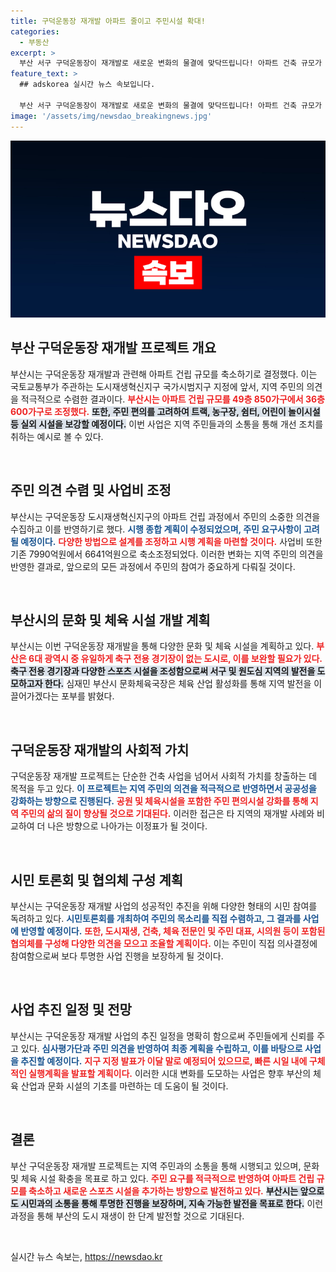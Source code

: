 ```yaml
---
title: 구덕운동장 재개발 아파트 줄이고 주민시설 확대!
categories:
  - 부동산
excerpt: >
  부산 서구 구덕운동장이 재개발로 새로운 변화의 물결에 맞닥뜨립니다! 아파트 건축 규모가 대폭 축소되고, 주민 편의시설이 추가되며, 시민 의견을 적극 반영한 혁신적 계획이 탄생했습니다.
feature_text: >
  ## adskorea 실시간 뉴스 속보입니다.

  부산 서구 구덕운동장이 재개발로 새로운 변화의 물결에 맞닥뜨립니다! 아파트 건축 규모가 대폭 축소되고, 주민 편의시설이 추가되며, 시민 의견을 적극 반영한 혁신적 계획이 탄생했습니다.
image: '/assets/img/newsdao_breakingnews.jpg'
---
```


<p><img src="/assets/img/newsdao_breakingnews.jpg" alt="adskorea 속보" /></p>

<h2 data-ke-size="size26">부산 구덕운동장 재개발 프로젝트 개요</h2>

<p data-ke-size="size16">부산시는 구덕운동장 재개발과 관련해 아파트 건립 규모를 축소하기로 결정했다. 이는 국토교통부가 주관하는 도시재생혁신지구 국가시범지구 지정에 앞서, 지역 주민의 의견을 적극적으로 수렴한 결과이다. <b><span style="color: #ee2323;">부산시는 아파트 건립 규모를 49층 850가구에서 36층 600가구로 조정했다.</span></b> <b><span style="background-color: #21538527;">또한, 주민 편의를 고려하여 트랙, 농구장, 쉼터, 어린이 놀이시설 등 실외 시설을 보강할 예정이다.</span></b> 이번 사업은 지역 주민들과의 소통을 통해 개선 조치를 취하는 예시로 볼 수 있다.</p>

<p data-ke-size="size16">&nbsp;</p>

<h2 data-ke-size="size26">주민 의견 수렴 및 사업비 조정</h2>

<p data-ke-size="size16">부산시는 구덕운동장 도시재생혁신지구의 아파트 건립 과정에서 주민의 소중한 의견을 수집하고 이를 반영하기로 했다. <b><span style="color: #1a5490;">시행 종합 계획이 수정되었으며, 주민 요구사항이 고려될 예정이다.</span></b> <b><span style="color: #ee2323;">다양한 방법으로 설계를 조정하고 시행 계획을 마련할 것이다.</span></b> 사업비 또한 기존 7990억원에서 6641억원으로 축소조정되었다. 이러한 변화는 지역 주민의 의견을 반영한 결과로, 앞으로의 모든 과정에서 주민의 참여가 중요하게 다뤄질 것이다.</p>

<p data-ke-size="size16">&nbsp;</p>

<h2 data-ke-size="size26">부산시의 문화 및 체육 시설 개발 계획</h2>

<p data-ke-size="size16">부산시는 이번 구덕운동장 재개발을 통해 다양한 문화 및 체육 시설을 계획하고 있다. <b><span style="color: #ee2323;">부산은 6대 광역시 중 유일하게 축구 전용 경기장이 없는 도시로, 이를 보완할 필요가 있다.</span></b> <b><span style="background-color: #21538527;">축구 전용 경기장과 다양한 스포츠 시설을 조성함으로써 서구 및 원도심 지역의 발전을 도모하고자 한다.</span></b> 심재민 부산시 문화체육국장은 체육 산업 활성화를 통해 지역 발전을 이끌어가겠다는 포부를 밝혔다.</p>

<p data-ke-size="size16">&nbsp;</p>

<h2 data-ke-size="size26">구덕운동장 재개발의 사회적 가치</h2>

<p data-ke-size="size16">구덕운동장 재개발 프로젝트는 단순한 건축 사업을 넘어서 사회적 가치를 창출하는 데 목적을 두고 있다. <b><span style="color: #1a5490;">이 프로젝트는 지역 주민의 의견을 적극적으로 반영하면서 공공성을 강화하는 방향으로 진행된다.</span></b> <b><span style="color: #ee2323;">공원 및 체육시설을 포함한 주민 편의시설 강화를 통해 지역 주민의 삶의 질이 향상될 것으로 기대된다.</span></b> 이러한 접근은 타 지역의 재개발 사례와 비교하여 더 나은 방향으로 나아가는 이정표가 될 것이다.</p>

<p data-ke-size="size16">&nbsp;</p>

<h2 data-ke-size="size26">시민 토론회 및 협의체 구성 계획</h2>

<p data-ke-size="size16">부산시는 구덕운동장 재개발 사업의 성공적인 추진을 위해 다양한 형태의 시민 참여를 독려하고 있다. <b><span style="color: #1a5490;">시민토론회를 개최하여 주민의 목소리를 직접 수렴하고, 그 결과를 사업에 반영할 예정이다.</span></b> <b><span style="color: #ee2323;">또한, 도시재생, 건축, 체육 전문인 및 주민 대표, 시의원 등이 포함된 협의체를 구성해 다양한 의견을 모으고 조율할 계획이다.</span></b> 이는 주민이 직접 의사결정에 참여함으로써 보다 투명한 사업 진행을 보장하게 될 것이다.</p>

<p data-ke-size="size16">&nbsp;</p>

<h2 data-ke-size="size26">사업 추진 일정 및 전망</h2>

<p data-ke-size="size16">부산시는 구덕운동장 재개발 사업의 추진 일정을 명확히 함으로써 주민들에게 신뢰를 주고 있다. <b><span style="color: #1a5490;">심사평가단과 주민 의견을 반영하여 최종 계획을 수립하고, 이를 바탕으로 사업을 추진할 예정이다.</span></b> <b><span style="color: #ee2323;">지구 지정 발표가 이달 말로 예정되어 있으므로, 빠른 시일 내에 구체적인 실행계획을 발표할 계획이다.</span></b> 이러한 시대 변화를 도모하는 사업은 향후 부산의 체육 산업과 문화 시설의 기초를 마련하는 데 도움이 될 것이다.</p>

<p data-ke-size="size16">&nbsp;</p>

<h2 data-ke-size="size26">결론</h2>

<p data-ke-size="size16">부산 구덕운동장 재개발 프로젝트는 지역 주민과의 소통을 통해 시행되고 있으며, 문화 및 체육 시설 확충을 목표로 하고 있다. <b><span style="color: #ee2323;">주민 요구를 적극적으로 반영하여 아파트 건립 규모를 축소하고 새로운 스포츠 시설을 추가하는 방향으로 발전하고 있다.</span></b> <b><span style="background-color: #21538527;">부산시는 앞으로도 시민과의 소통을 통해 투명한 진행을 보장하며, 지속 가능한 발전을 목표로 한다.</span></b> 이런 과정을 통해 부산의 도시 재생이 한 단계 발전할 것으로 기대된다.</p> 

<p data-ke-size="size16">&nbsp;</p>
실시간 뉴스 속보는, <a href="https://newsdao.kr" rel="dofollow">https://newsdao.kr</a>


